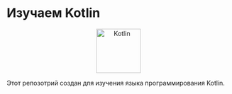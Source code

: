 # Изучаем Kotlin
<p align="center">
  <img src="https://github.com/komil-pro/learn-kotlin/blob/main/img/Kotlin_Icon_small200.png" width="100" title="Kotlin">
</p>
Этот репозотрий создан для изучения языка программирования Kotlin.
